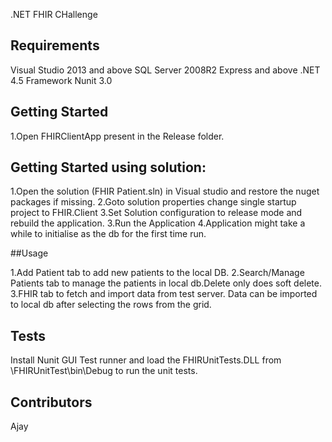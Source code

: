 
.NET FHIR CHallenge

## Requirements

Visual Studio 2013 and above
SQL Server 2008R2 Express and above
.NET 4.5 Framework
Nunit 3.0

## Getting Started

1.Open FHIRClientApp present in the Release folder.

## Getting Started using solution:

1.Open the solution (FHIR Patient.sln) in Visual studio and restore the nuget packages if missing.
2.Goto solution properties change single startup project to FHIR.Client
3.Set Solution configuration to release mode and rebuild the application.
3.Run the Application
4.Application might take a while to initialise as the db for the first time run.

##Usage

1.Add Patient tab to add new patients to the local DB.
2.Search/Manage Patients tab to manage the patients in local db.Delete only does soft delete.
3.FHIR tab to fetch and import data from test server. Data can be imported to local db after selecting the rows from the grid.

## Tests

Install Nunit GUI Test runner and load the FHIRUnitTests.DLL from \FHIRUnitTest\bin\Debug
to run the unit tests.

## Contributors

Ajay

